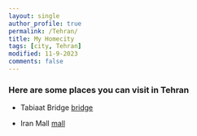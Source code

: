 ```yaml
---
layout: single
author_profile: true
permalink: /Tehran/
title: My Homecity
tags: [city, Tehran]
modified: 11-9-2023
comments: false
---
```


### Here are some places you can visit in Tehran

- Tabiaat Bridge
[bridge](https://maysagharehgozli.github.io/assets/images/arefe/pol.jpg)

- Iran Mall
[mall](https://maysagharehgozli.github.io/assets/images/arefe/mall.jpg)



